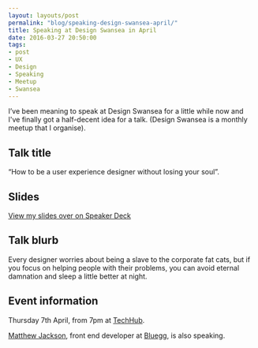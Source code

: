 ```yaml
---
layout: layouts/post
permalink: "blog/speaking-design-swansea-april/"
title: Speaking at Design Swansea in April  
date: 2016-03-27 20:50:00  
tags:
- post
- UX
- Design
- Speaking
- Meetup
- Swansea
---
```


I’ve been meaning to speak at Design Swansea for a little while now and I've finally got a half-decent idea for a talk. (Design Swansea is a monthly meetup that I organise).

## Talk title

“How to be a user experience designer without losing your soul”.

## Slides

[View my slides over on Speaker Deck](https://speakerdeck.com/benjystanton/how-to-be-a-user-experience-designer-without-losing-your-soul)

## Talk blurb

Every designer worries about being a slave to the corporate fat cats, but if you focus on helping people with their problems, you can avoid eternal damnation and sleep a little better at night.

## Event information

Thursday 7th April, from 7pm at [TechHub](https://swansea.techhub.com/).

[Matthew Jackson](https://twitter.com/matthewbeta), front end developer at [Bluegg](http://bluegg.co.uk/), is also speaking.